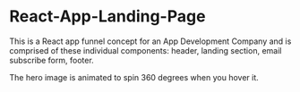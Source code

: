 # React-App-Landing-Page
This is a React app funnel concept for an App Development Company and is comprised of these individual components: header, landing section, email subscribe form, footer.

The hero image is animated to spin 360 degrees when you hover it.
